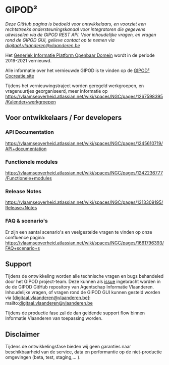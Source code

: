 # GIPOD²
*Deze GitHub pagina is bedoeld voor ontwikkelaars, en voorziet een rechtstreeks ondersteuningskanaal voor integratoren die gegevens uitwisselen via de GIPOD REST API. Voor inhoudelijke vragen, en vragen rond de GIPOD GUI, gelieve contact op te nemen via digitaal.vlaanderen@vlaanderen.be*

Het [Generiek Informatie Platform Openbaar Domein](https://overheid.vlaanderen.be/informatie-vlaanderen/producten-diensten/generiek-informatieplatform-openbaar-domein-gipod) wordt in de periode 2019-2021 vernieuwd. 

Alle informatie over het vernieuwde GIPOD is te vinden op de [GIPOD² Cocreatie site](https://vlaamseoverheid.atlassian.net/wiki/spaces/NGC/overview)

Tijdens het vernieuwingstraject worden geregeld werkgroepen, en vragenuurtjes georganiseerd, meer informatie op https://vlaamseoverheid.atlassian.net/wiki/spaces/NGC/pages/1267598395/Kalender+werkgroepen 

## Voor ontwikkelaars / For developers
### API Documentation
https://vlaamseoverheid.atlassian.net/wiki/spaces/NGC/pages/1245610719/API+documentation

### Functionele modules ###
https://vlaamseoverheid.atlassian.net/wiki/spaces/NGC/pages/1242236777/Functionele+modules

### Release Notes
https://vlaamseoverheid.atlassian.net/wiki/spaces/NGC/pages/1313309195/Release+Notes

### FAQ & scenario's
Er zijn een aantal scenario's en veelgestelde vragen te vinden op onze confluence pagina: https://vlaamseoverheid.atlassian.net/wiki/spaces/NGC/pages/1661796393/FAQ+scenario+s

## Support

Tijdens de ontwikkeling worden alle technische vragen en bugs behandeled door het GIPOD project-team. Deze kunnen als [issue](https://github.com/Informatievlaanderen/GIPOD/issues/new/choose) ingebracht worden in de de GIPOD GitHub repository van Agentschap Informatie Vlaanderen. Inhoudelijke vragen, of vragen rond de GIPOD GUI kunnen gesteld worden via [digitaal.vlaanderen@vlaanderen.be]: mailto:digitaal.vlaanderen@vlaanderen.be 

Tijdens de productie fase zal de dan geldende support flow binnen Informatie Vlaanderen van toepassing worden.

## Disclaimer

Tijdens de ontwikkelingsfase bieden wij geen garanties naar beschikbaarheid van de service, data en performantie op de niet-productie omgevingen (beta, test, staging,... ).
